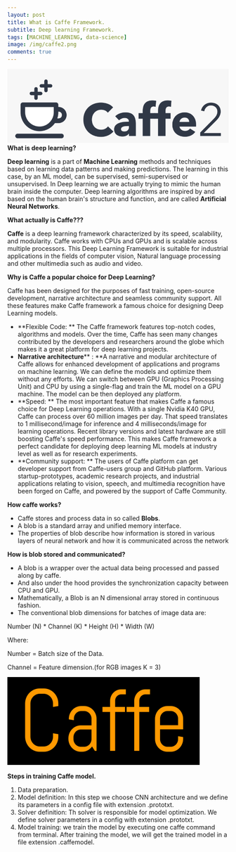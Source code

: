 ```yaml
---
layout: post
title: What is Caffe Framework.
subtitle: Deep learning Framework.
tags: [MACHINE_LEARNING, data-science]
image: /img/caffe2.png
comments: true
---
```

![Life](/img/caffe.png)
**What is deep learning?**

**Deep learning** is a part of **Machine Learning** methods and techniques based on learning data patterns and making predictions. The learning in this case, by an ML model, can be supervised, semi-supervised or unsupervised. In Deep learning we are actually trying to mimic the human brain inside the computer. Deep learning algorithms are inspired by and based on the human brain&#39;s structure and function, and are called **Artificial Neural Networks**.

**What actually is Caffe???**

**Caffe** is a deep learning framework characterized by its speed, scalability, and modularity. Caffe works with CPUs and GPUs and is scalable across multiple processors. This Deep Learning Framework is suitable for industrial applications in the fields of computer vision, Natural language processing and other multimedia such as audio and video.

**Why is Caffe a popular choice for Deep Learning?**

Caffe has been designed for the purposes of fast training, open-source development, narrative architecture and seamless community support. All these features make Caffe framework a famous choice for designing Deep Learning models.

- **Flexible Code: ** The Caffe framework features top-notch codes, algorithms and models. Over the time, Caffe has seen many changes contributed by the developers and researchers around the globe which makes it a great platform for deep learning projects.
- **Narrative architecture**** : **A narrative and modular architecture of Caffe allows for enhanced development of applications and programs on machine learning. We can define the models and optimize them without any efforts. We can switch between GPU (Graphics Processing Unit) and CPU by using a single-flag and train the ML model on a GPU machine. The model can be then deployed any platform.
- **Speed: ** The most important feature that makes Caffe a famous choice for Deep Learning operations. With a single Nvidia K40 GPU, Caffe can process over 60 million images per day. That speed translates to 1 millisecond/image for inference and 4 milliseconds/image for learning operations. Recent library versions and latest hardware are still boosting Caffe&#39;s speed performance. This makes Caffe framework a perfect candidate for deploying deep learning ML models at industry level as well as for research experiments.
- **Community support: ** The users of Caffe platform can get developer support from Caffe-users group and GitHub platform. Various startup-prototypes, academic research projects, and industrial applications relating to vision, speech, and multimedia recognition have been forged on Caffe, and powered by the support of Caffe Community.

**How caffe works?**

- Caffe stores and process data in so called **Blobs**.
- A blob is a standard array and unified memory interface.
- The properties of blob describe how information is stored in various layers of neural network and how it is communicated across the network

**How is blob stored and communicated?**

- A blob is a wrapper over the actual data being processed and passed along by caffe.
- And also under the hood provides the synchronization capacity between CPU and GPU.
- Mathematically, a Blob is an N dimensional array stored in continuous fashion.
- The conventional blob dimensions for batches of image data are:

Number (N) \* Channel (K) \* Height (H) \* Width (W)

Where:

Number = Batch size of the Data.

Channel = Feature dimension.(for RGB images K = 3)

![Life1](/img/Caffe3.png)

**Steps in training Caffe model.**

1. Data preparation.
2. Model definition: In this step we choose CNN architecture and we define its parameters in a config file with extension .prototxt.
3. Solver definition: Th solver is responsible for model optimization. We define solver parameters in a config with extension .prototxt.
4. Model training: we train the model by executing one caffe command from terminal. After training the model, we will get the trained model in a file extension .caffemodel.
